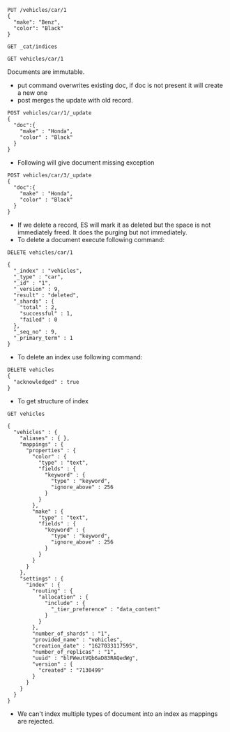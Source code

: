 ```
PUT /vehicles/car/1
{
  "make": "Benz",
  "color": "Black"
}
```

```
GET _cat/indices

GET vehicles/car/1
```

Documents are immutable. 

* put command overwrites existing doc, if doc is not present it will create a new one
* post merges the update with old record.

```
POST vehicles/car/1/_update
{
  "doc":{
    "make" : "Honda",
    "color" : "Black"
  }
}

```
* Following will give document missing exception

```
POST vehicles/car/3/_update
{
  "doc":{
    "make" : "Honda",
    "color" : "Black"
  }
}
```

* If we delete a record, ES will mark it as deleted but the space is not immediately freed. It does the purging but not immediately.
* To delete a document execute following command:

```
DELETE vehicles/car/1

{
  "_index" : "vehicles",
  "_type" : "car",
  "_id" : "1",
  "_version" : 9,
  "result" : "deleted",
  "_shards" : {
    "total" : 2,
    "successful" : 1,
    "failed" : 0
  },
  "_seq_no" : 9,
  "_primary_term" : 1
}

```

* To delete an index use following command:
```
DELETE vehicles
{
  "acknowledged" : true
}
```

* To get structure of index

```
GET vehicles

{
  "vehicles" : {
    "aliases" : { },
    "mappings" : {
      "properties" : {
        "color" : {
          "type" : "text",
          "fields" : {
            "keyword" : {
              "type" : "keyword",
              "ignore_above" : 256
            }
          }
        },
        "make" : {
          "type" : "text",
          "fields" : {
            "keyword" : {
              "type" : "keyword",
              "ignore_above" : 256
            }
          }
        }
      }
    },
    "settings" : {
      "index" : {
        "routing" : {
          "allocation" : {
            "include" : {
              "_tier_preference" : "data_content"
            }
          }
        },
        "number_of_shards" : "1",
        "provided_name" : "vehicles",
        "creation_date" : "1627033117595",
        "number_of_replicas" : "1",
        "uuid" : "blFWeutVQb6aD83RAQedWg",
        "version" : {
          "created" : "7130499"
        }
      }
    }
  }
}
```

* We can't index multiple types of document into an index as mappings are rejected.
